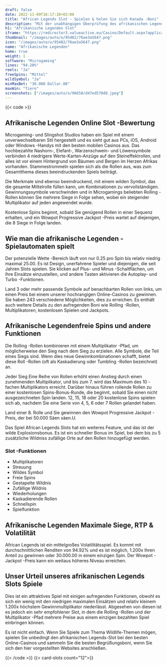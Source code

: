 ```yaml
---
draft: false
date: 2022-11-09T16:17:38+03:00
title: "African Legends Slot - Spielen & holen Sie sich Kanada -Boni"
description: "Mit der unabhängigen Überprüfung des afrikanischen Legends Slot aus dem Microgaming können Sie kostenlos oder echtes Geld spielen und hier einen Bonus erhalten!"
h1: "Afrikanische Legenden Slot"
iframe: "https://redirector3.valueactive.eu/Casino/Default.aspx?applicationid=4123&serverid=18120&gameid=africanLegendsDesktop&playmode=demo&ul=en"
thumbnail: "/images/auto/o/95482/76ae3a5647.png"
icon: "/images/auto/o/95482/76ae3a5647.png"
name: "Afrikanische Legenden"
home: true
weight: 1
software: "Microgaming"
lines: "94.20%"
reels: "Ja"
freeSpins: "Mittel"
wildSymbol: "Ja"
minMaxBet: "30.000 Dollar.00"
maxWin: "Tiere"
screenshots: ["/images/auto/o/96658/d47ed570d8.jpeg"]
---
```


{{< code >}}<h2>Afrikanische Legenden Online Slot -Bewertung</h2><p>Microgaming- und Slingshot Studios haben ein Spiel mit einem unverwechselbaren Stil hergestellt und es sieht gut aus PCs, iOS, Android oder Windows -Handys mit den besten mobilen Casinos aus. Das hochbezahlte Nashorn-, Elefant-, Warzenschwein- und Löwensymbole verbinden 4 niedrigere Werte-Karten-Anzüge auf den Steineffektrollen, und alles ist vor einem Hintergrund von Bäumen und Bergen im Herzen Afrikas vorhanden. Stammestrommeln spielen sich als die Rollen aus, was zum Gesamtthema dieses beeindruckenden Spiels beiträgt.</p><p>Die Merkmale sind ebenso beeindruckend, mit einem wilden Symbol, das die gesamte Mittelrolle füllen kann, um Kombinationen zu vervollständigen. Gewinnungssymbole verschwinden und in Microgamings beliebten Rolling -Rollen können Sie mehrere Siege in Folge sehen, wobei ein steigender Multiplikator auf jeden angewendet wurde.</p><p>Kostenlose Spins beginnt, sobald Sie genügend Rollen in einer Sequenz erhalten, und ein Wowpot Progressive Jackpot -Preis wartet auf diejenigen, die 8 Siege in Folge landen.</p><h2>Wie man die afrikanische Legenden -Spielautomaten spielt</h2><p>Der potenzielle Wette -Bereich läuft von nur 0.25 pro Spin bis relativ niedrig maximal 25.00. Es ist Design, unerfahrene Spieler und diejenigen, die seit Jahren Slots spielen. Sie klicken auf Plus- und Minus -Schaltflächen, um Ihre Einsätze einzustellen, und andere Tasten aktivieren die Autoplay- und Turbo -Funktionen.</p><p>Land 3 oder mehr passende Symbole auf benachbarten Rollen von links, um einen Preis bei einem unserer hochrangigen Online-Casinos zu gewinnen. Sie haben 243 verschiedene Möglichkeiten, dies zu erreichen. Es enthält auch weitere Details zu den aufregenden Boni wie Rolling -Rollen, Multiplikatoren, kostenlosen Spielen und Jackpots.</p><h2>Afrikanische Legendenfreie Spins und andere Funktionen</h2><p>Die Rolling -Rollen kombinieren mit einem Multiplikator -Pfad, um möglicherweise den Sieg nach dem Sieg zu erzielen. Alle Symbole, die Teil eines Siegs sind. Wenn dies neue Gewinnkombinationen schafft, bietet diese Roll -Rollen (oft als Kaskadierung oder Tumbling -Rollen bezeichnet) an.</p><p>Jeder Sieg Eine Reihe von Rollen erhöht einen Anstieg durch einen zunehmenden Multiplikator, und bis zum 7. wird das Maximum des 10 -fachen Multiplikators erreicht. Darüber hinaus führen rollende Rollen zu einer kostenlosen Spins-Bonus-Runde, die beginnt, sobald Sie einen nicht ausgezeichneten Spin landen. 12, 15, 18 oder 20 kostenlose Spins spielen sich ab, nachdem Sie eine Serie von 4, 5, 6 oder 7 Rollen gelandet haben.</p><p>Land einer 8. Rolle und Sie gewinnen den Wowpot Progressive Jackpot -Preis, der bei 50.000 Säen säen.U.</p><p>Das Spiel African Legends Slots hat ein weiteres Feature, und das ist der wilde Explosionsbonus. Es ist ein schneller Bonus im Spiel, bei dem bis zu 5 zusätzliche Wildniss zufällige Orte auf den Rollen hinzugefügt werden.</p><h3>
Slot -Funktionen</h3><ul>
<li></span>
Multiplikatoren</li>
<li></span>
Streuung</li>
<li></span>
Wildes Symbol</li>
<li></span>
Freie Spins</li>
<li></span>
Gestapelte Wildnis</li>
<li></span>
Zufällige Wildnis</li>
<li></span>
Wiederholungen</li>
<li></span>
Kaskadierende Rollen</li>
<li></span>
Schnellspin</li>
<li></span>
Spielfunktion</li></ul><h2>Afrikanische Legenden Maximale Siege, RTP & Volatilität</h2><p>African Legends ist ein mittelgroßes Volatilitätsspiel. Es kommt mit durchschnittlichen Renditen von 94.92% und es ist möglich, 1.200x Ihren Anteil zu gewinnen oder 30.000.00 in einem einzigen Spin. Der Wowpot -Jackpot -Preis kann ein weitaus höheres Niveau erreichen.</p><h2>Unser Urteil unseres afrikanischen Legends Slots Spiele</h2><p>Dies ist ein attraktives Spiel mit einigen aufregenden Funktionen, obwohl es sich ein wenig mit den niedrigen maximalen Einsätzen und relativ kleinem 1.200x höchstem Gewinnmultiplikator niederlässt. Abgesehen von diesen ist es jedoch ein sehr empfohlener Slot, in dem die Rolling -Rollen und der Multiplikator -Pfad mehrere Preise aus einem einzigen bezahlten Spiel einbringen können.</p><p>Es ist nicht einfach. Wenn Sie Spiele zum Thema Wildlife-Themen mögen, spielen Sie unbedingt den afrikanischen Legends-Slot bei den besten Online-Casinos und sammeln Sie die besten Begrüßungsboni, wenn Sie sich den hier vorgestellten Websites anschließen.</p>{{< /code >}}
{{< card-slots count="12">}}